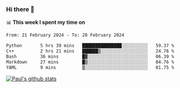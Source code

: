 ### Hi there 👋

📊 **This week I spent my time on**
<!--START_SECTION:waka-->

```txt
From: 21 February 2024 - To: 28 February 2024

Python       5 hrs 39 mins   ███████████████░░░░░░░░░░   59.37 %
C++          2 hrs 21 mins   ██████▒░░░░░░░░░░░░░░░░░░   24.76 %
Bash         36 mins         █▓░░░░░░░░░░░░░░░░░░░░░░░   06.39 %
Markdown     27 mins         █▒░░░░░░░░░░░░░░░░░░░░░░░   04.76 %
YAML         9 mins          ▒░░░░░░░░░░░░░░░░░░░░░░░░   01.75 %
```

<!--END_SECTION:waka-->


[![Paul's github stats](https://github-readme-stats.vercel.app/api?username=mickeyouyou&theme=dracula&show_icons=true)](https://github.com/anuraghazra/github-readme-stats)
